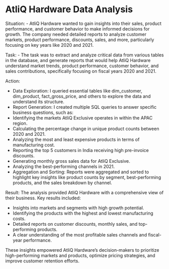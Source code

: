# AtliQ Hardware Data Analysis

Situation:
    - AtliQ Hardware wanted to gain insights into their sales, product performance, and customer behavior to make informed decisions for growth. 
      The company needed detailed reports to analyze customer markets, product performance, discounts, sales, and more, particularly focusing on key years like 2020 and 2021.

Task:
    - The task was to extract and analyze critical data from various tables in the database, and generate reports that would help AtliQ Hardware understand market trends, 
      product performance, customer behavior, and sales contributions, specifically focusing on fiscal years 2020 and 2021.

Action:
   - Data Exploration: I queried essential tables like dim_customer, dim_product, fact_gross_price, and others to explore the data and understand its structure.
   - Report Generation: I created multiple SQL queries to answer specific business questions, such as:
   - Identifying the markets AtliQ Exclusive operates in within the APAC region.
   - Calculating the percentage change in unique product counts between 2020 and 2021.
   - Analyzing the most and least expensive products in terms of manufacturing cost.
   - Reporting the top 5 customers in India receiving high pre-invoice discounts.
   - Generating monthly gross sales data for AtliQ Exclusive.
   - Analyzing the best-performing channels in 2021.
   - Aggregation and Sorting: Reports were aggregated and sorted to highlight key insights like product counts by segment, best-performing products, and the sales breakdown by channel.
     
Result:
The analysis provided AtliQ Hardware with a comprehensive view of their business. Key results included:

   - Insights into markets and segments with high growth potential.
   - Identifying the products with the highest and lowest manufacturing costs.
   - Detailed reports on customer discounts, monthly sales, and top-performing products.
   - A clear understanding of the most profitable sales channels and fiscal-year performance.

These insights empowered AtliQ Hardware’s decision-makers to prioritize high-performing markets and products, optimize pricing strategies, and improve customer retention efforts.

